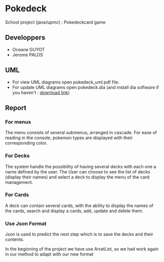 # Pokedeck

School project (java/upmc) : Pokedeckcard game

## Developpers
* Oceane GUYOT
* Jerome PALOS

## UML

* For view UML diagrams open pokedeck_uml.pdf file.
* For update UML diagrams open pokedeck.dia (and install dia software if you haven't : [download link](https://sourceforge.net/projects/dia-installer/))


## Report
### For menus
The menu consists of several submenus, arranged in cascade. 
For ease of reading in the console, pokemon types are displayed with their corresponding color.

### For Decks
The system handle the possibility of having several decks with each one a name defined by the user.
The User can choose to see the list of decks (display their names) and select a deck to display the menu of the card management. 

### For Cards
A deck can contain several cards, with the ability to display the names of the cards, search and display a cards, add, update and delete them.

### Use Json Format
Json is used to predict the next step which is to save the decks and their contents. 

In the beginning of the project we have use ArratList, so we had work again in our method to adapt with our new format


